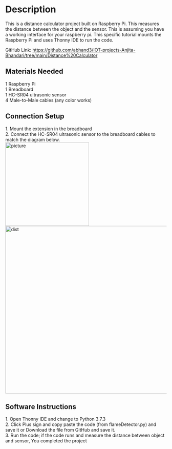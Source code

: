 
<h1>Description</h1>

<p>This is a distance calculator project built on Raspberry Pi. This measures the distance between the object and the sensor. This is assuming you have a working interface for your raspberry pi. This specific tutorial mounts the Raspberry Pi and uses Thonny IDE to run the code.</p>

GitHub Link: https://github.com/abhand3/IOT-projects-Anjita-Bhandari/tree/main/Distance%20Calculator

<h2>Materials Needed</h2>

1 Raspberry Pi</br>
1 Breadboard</br>
1 HC-SR04 ultrasonic sensor</br>
4 Male-to-Male cables (any color works)</br>

<h2>Connection Setup</h2>
1.	Mount the extension in the breadboard</br>
2.	Connect the HC-SR04 ultrasonic sensor to the breadboard cables to match the diagram below.</br>

<img width="261" alt="picture" src="https://user-images.githubusercontent.com/88409698/167456967-9affb7de-4c30-4972-b48c-4d280573548a.png">

<img width="523" alt="dist" src="https://user-images.githubusercontent.com/88409698/167457266-e83c43ae-33e6-49fa-af15-63e3753ca074.png">

<h2>Software Instructions</h2>
1.	Open Thonny IDE and change to Python 3.7.3</br>
2.	Click Plus sign and copy paste the code (from flameDetector.py) and save it or 
Download the file from GitHub and save it.</br>
3.	Run the code; if the code runs and measure the distance between object and sensor, You completed the project</br>


